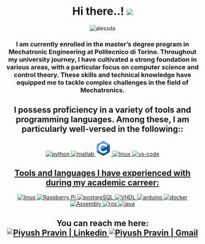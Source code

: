 <div align="center">
  <h1> Hi there..! <img src="https://github.com/piyushP7pravin/piyushP7pravin/blob/master/Hi.gif" width="29px"> </h1>
  <p> <img src=https://komarev.com/ghpvc/?username=alessda alt=alessda> </p>
</div>
<div align="center">
  <h3> I am currently enrolled in the master’s degree program in Mechatronic Engineering at Politecnico di Torino. Throughout my university journey, I have cultivated a strong foundation in various areas, with a particular focus on computer science and control theory. These skills and technical knowledge have equipped me to tackle complex challenges in the field of Mechatronics.
  </h3>
</div>
<div align="center">
  <h2>
    I possess proficiency in a variety of tools and programming languages. Among these, I am particularly well-versed in the following::
  </h2>
  <a href="https://www.python.org" target="_blank"> 
    <img src="https://www.vectorlogo.zone/logos/python/python-icon.svg" alt="python" width="40" height="40"/> 
  </a> 
  <a href="https://www.mathworks.com/" target="_blank">
    <img src="https://upload.wikimedia.org/wikipedia/commons/thumb/2/21/Matlab_Logo.png/534px-Matlab_Logo.png" alt="matlab" width="40" height="40"/>
  </a>
  <a href="https://www.cprogramming.com/" target="_blank"> 
      <img src="https://raw.githubusercontent.com/devicons/devicon/master/icons/c/c-original.svg" alt="c" width="40" height="40"/>   
  </a> 
  <a href="https://www.linux.org/" target="_blank"> 
    <img src="https://www.vectorlogo.zone/logos/linux/linux-icon.svg" alt="linux" width="40" height="40"/> 
  </a> 
  <a href="https://code.visualstudio.com/" target="_blank">
    <img src="https://www.vectorlogo.zone/logos/visualstudio_code/visualstudio_code-icon.svg" alt="vs-code" width="40" height="40"/>
  </>
</div>
<div align="center">
  <h2>
  Tools and languages I have experienced with during my academic carreer:
  </h2>
  <a href="https://developer.apple.com/swift/" target="_blank"> 
    <img src="https://www.vectorlogo.zone/logos/swift/swift-icon.svg" alt="linux" width="40" height="40"/> 
  </a> 
  <a href="https://www.raspberrypi.org/" target="_blank">
    <img src="https://elinux.org/images/c/cb/Raspberry_Pi_Logo.svg" alt="Raspberry Pi" width="35" height="40"/>
  </a>
  <a href="https://www.postgresql.org/" target="_blank">
    <img src="https://www.vectorlogo.zone/logos/postgresql/postgresql-icon.svg" alt="postgreSQL" width="40" height="40"/>
  </a>
  <a href="https://en.wikipedia.org/wiki/VHDL" target="_blank">
    <img src="https://is5-ssl.mzstatic.com/image/thumb/Purple113/v4/b7/86/21/b78621df-138c-b347-e35a-39ec08e2a06f/source/200x200bb.jpg" alt="VHDL"    width="40" height="40"/>
  </a>
  <a href="https://www.arduino.cc/" target="_blank">
    <img src="https://iconape.com/wp-content/files/ow/352974/svg/arduino-seeklogo.com.svg" alt="arduino" width="40" height="40"/>
  </a>  
  <a href="https://www.docker.com/" target="_blank"> 
    <img src="https://www.vectorlogo.zone/logos/docker/docker-icon.svg" alt="docker" width="40" height="40"/> 
  </a> 
  <a href="https://en.wikipedia.org/wiki/Assembly_language" target="_blank">
    <img src="https://hackr.io/tutorials/assembly-language/logo-assembly-language.svg?ver=1603208610" alt="Assembly" width="40" height="40"/>
  </a>
  <a href="https://www.ros.org" target="_blank">
    <img src="https://www.vectorlogo.zone/logos/ros/ros-ar21.svg" alt="ros" width="40" height="40"/>
    </>
      <a href="https://www.java.com" target="_blank"> 
    <img src="https://www.vectorlogo.zone/logos/java/java-icon.svg" alt="java" width="40" height="40"/> 
  </a>
</div>

<div align="center">
  <h2> You can reach me here:  
    <a href="https://www.linkedin.com/in/alessandro-d-apice/" target="_blank">
      <img  alt="Piyush Pravin | Linkedin" width="24px" src="https://github.com/piyushP7pravin/piyushP7pravin/blob/master/Linkedin.svg" />
    </a>
    <a href="mailto:alessandrodapice.jobs@gmail.com" target="_blank">
      <img  alt="Piyush Pravin | Gmail" width="26px" src="https://github.com/piyushP7pravin/piyushP7pravin/blob/master/Gmail.svg" />
    </a>
  </h2>
</div>

